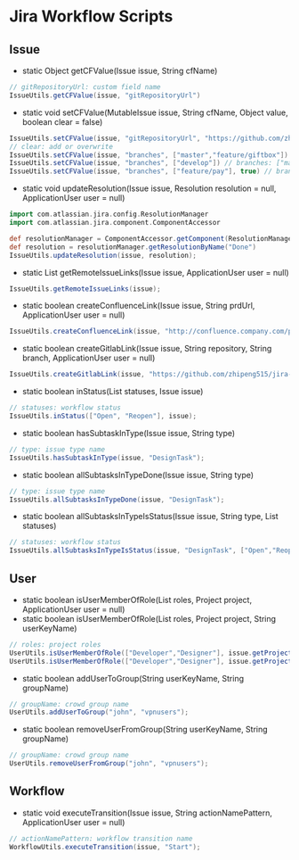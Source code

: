 # Jira Workflow Scripts

## Issue

* static Object getCFValue(Issue issue, String cfName)

```groovy
// gitRepositoryUrl: custom field name
IssueUtils.getCFValue(issue, "gitRepositoryUrl")
```

* static void setCFValue(MutableIssue issue, String cfName, Object value, boolean clear = false)

```groovy
IssueUtils.setCFValue(issue, "gitRepositoryUrl", "https://github.com/zhipeng515/jira-workflow-script.git")
// clear: add or overwrite
IssueUtils.setCFValue(issue, "branches", ["master","feature/giftbox"]) // branches: ["master","feature/giftbox"]
IssueUtils.setCFValue(issue, "branches", ["develop"]) // branches: ["master","feature/giftbox","develop"]
IssueUtils.setCFValue(issue, "branches", ["feature/pay"], true) // branches: ["feature/pay"]
```

* static void updateResolution(Issue issue, Resolution resolution = null, ApplicationUser user = null)

```groovy
import com.atlassian.jira.config.ResolutionManager
import com.atlassian.jira.component.ComponentAccessor

def resolutionManager = ComponentAccessor.getComponent(ResolutionManager)
def resolution = resolutionManager.getResolutionByName("Done")
IssueUtils.updateResolution(issue, resolution);
```

* static List<RemoteIssueLink> getRemoteIssueLinks(Issue issue, ApplicationUser user = null)

```groovy
IssueUtils.getRemoteIssueLinks(issue);
```

* static boolean createConfluenceLink(Issue issue, String prdUrl, ApplicationUser user = null)

```groovy
IssueUtils.createConfluenceLink(issue, "http://confluence.company.com/pages/viewpage.action?pageId=1510304");
```

* static boolean createGitlabLink(Issue issue, String repository, String branch, ApplicationUser user = null)

```groovy
IssueUtils.createGitlabLink(issue, "https://github.com/zhipeng515/jira-workflow-script.git", "feature/pay");
```

* static boolean inStatus(List<String> statuses, Issue issue)

```groovy
// statuses: workflow status
IssueUtils.inStatus(["Open", "Reopen"], issue);
```

* static boolean hasSubtaskInType(Issue issue, String type)

```groovy
// type: issue type name
IssueUtils.hasSubtaskInType(issue, "DesignTask");
```

* static boolean allSubtasksInTypeDone(Issue issue, String type)

```groovy
// type: issue type name
IssueUtils.allSubtasksInTypeDone(issue, "DesignTask");
```

* static boolean allSubtasksInTypeIsStatus(Issue issue, String type, List<String> statuses)

```groovy
// statuses: workflow status
IssueUtils.allSubtasksInTypeIsStatus(issue, "DesignTask", ["Open","Reopen"]);
```

## User

* static boolean isUserMemberOfRole(List<String> roles, Project project, ApplicationUser user = null)
* static boolean isUserMemberOfRole(List<String> roles, Project project, String userKeyName)

```groovy
// roles: project roles
UserUtils.isUserMemberOfRole(["Developer","Designer"], issue.getProjectObject())
UserUtils.isUserMemberOfRole(["Developer","Designer"], issue.getProjectObject(), "john")
```

* static boolean addUserToGroup(String userKeyName, String groupName)

```groovy
// groupName: crowd group name
UserUtils.addUserToGroup("john", "vpnusers");
```

* static boolean removeUserFromGroup(String userKeyName, String groupName)

```groovy
// groupName: crowd group name
UserUtils.removeUserFromGroup("john", "vpnusers");
```

## Workflow

* static void executeTransition(Issue issue, String actionNamePattern, ApplicationUser user = null)

```groovy
// actionNamePattern: workflow transition name
WorkflowUtils.executeTransition(issue, "Start");
```
